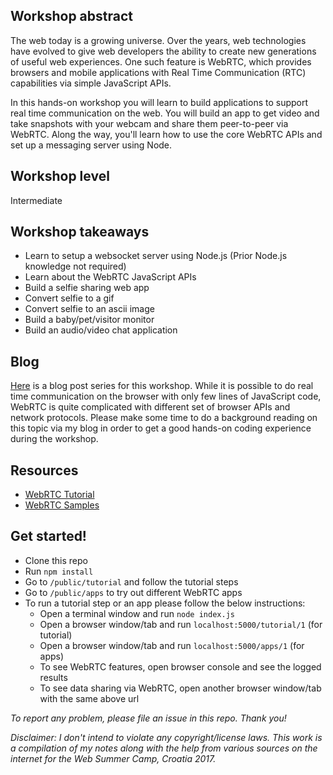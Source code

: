 ## Workshop abstract
The web today is a growing universe. Over the years, web technologies have evolved to give web developers the ability to create new generations of useful web experiences. One such feature is WebRTC, which provides browsers and mobile applications with Real Time Communication (RTC) capabilities via simple JavaScript APIs.

In this hands-on workshop you will learn to build applications to support real time communication on the web. You will build an app to get video and take snapshots with your webcam and share them peer-to-peer via WebRTC. Along the way, you'll learn how to use the core WebRTC APIs and set up a messaging server using Node.

## Workshop level
Intermediate

## Workshop takeaways
- Learn to setup a websocket server using Node.js (Prior Node.js knowledge not required)
- Learn about the WebRTC JavaScript APIs
- Build a selfie sharing web app
- Convert selfie to a gif
- Convert selfie to an ascii image
- Build a baby/pet/visitor monitor
- Build an audio/video chat application

## Blog
[Here](https://princiya777.wordpress.com/category/websc/) is a blog post series for this workshop. While it is possible to do real time communication on the browser with only few lines of JavaScript code, WebRTC is quite complicated with different set of browser APIs and network protocols. Please make some time to do a background reading on this topic via my blog in order to get a good hands-on coding experience during the workshop.

## Resources
- [WebRTC Tutorial](https://github.com/googlecodelabs/webrtc-web)
- [WebRTC Samples](https://github.com/webrtc/samples)

## Get started!
- Clone this repo
- Run `npm install`
- Go to `/public/tutorial` and follow the tutorial steps
- Go to `/public/apps` to try out different WebRTC apps
- To run a tutorial step or an app please follow the below instructions:
  - Open a terminal window and run `node index.js`
  - Open a browser window/tab and run `localhost:5000/tutorial/1` (for tutorial)
  - Open a browser window/tab and run `localhost:5000/apps/1` (for apps)
  - To see WebRTC features, open browser console and see the logged results
  - To see data sharing via WebRTC, open another browser window/tab with the same above url

_To report any problem, please file an issue in this repo. Thank you!_

_Disclaimer: I don't intend to violate any copyright/license laws. This work is a compilation of my notes along with the help from various sources on the internet for the Web Summer Camp, Croatia 2017._
